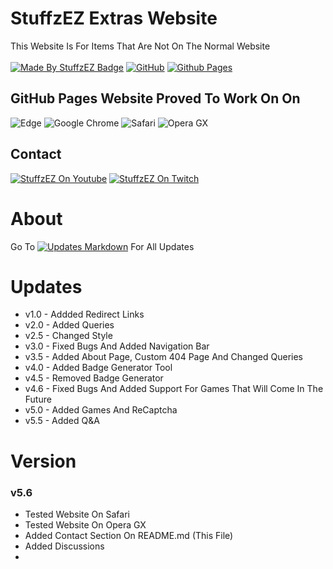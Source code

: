# StuffzEZ Extras Website
This Website Is For Items That Are Not On The Normal Website
<br>
<br>
[![Made By StuffzEZ Badge](https://img.shields.io/badge/StuffzEZ-Made_By?label=Made%20By&labelColor=blue&color=orange)](https://bit.ly/m/StuffzEZ)
[![GitHub](https://img.shields.io/badge/github-%23121011.svg?style=for-the-badge&logo=github&logoColor=white)](https://github.com/StuffzEZ/stuffzez.github.io)
[![Github Pages](https://img.shields.io/badge/github%20pages-121013?style=for-the-badge&logo=github&logoColor=white)](https://stuffzez.github.io)

## GitHub Pages Website Proved To Work On On
![Edge](https://img.shields.io/badge/Edge-0078D7?style=for-the-badge&logo=Microsoft-edge&logoColor=white)
![Google Chrome](https://img.shields.io/badge/Google%20Chrome-FFA500?style=for-the-badge&logo=GoogleChrome&logoColor=white)
![Safari](https://img.shields.io/badge/Safari-000000?style=for-the-badge&logo=Safari&logoColor=white)
![Opera GX](https://img.shields.io/badge/Opera%20GX-FF1B2D?style=for-the-badge&logo=Opera%20GX&logoColor=white)

## Contact
[![StuffzEZ On Youtube](https://img.shields.io/badge/Youtube-FF0000?style=for-the-badge&logo=Youtube&logoColor=white)](https://youtube.com/@YT.StuffzEZ)
[![StuffzEZ On Twitch](https://img.shields.io/badge/Twitch-9347FF?style=for-the-badge&logo=twitch&logoColor=white)](https://www.twitch.tv/stuffzez_live)

## 
# About
Go To [![Updates Markdown](https://img.shields.io/static/v1?message=Updates.md&logo=markdown&labelColor=262626&color=303030&logoColor=white&label=%20)](https://github.com/StuffzEZ/stuffzez.github.io/blob/main/Updates.md) For All Updates

# Updates
- v1.0 - Addded Redirect Links
- v2.0 - Added Queries
- v2.5 - Changed Style
- v3.0 - Fixed Bugs And Added Navigation Bar
- v3.5 - Added About Page, Custom 404 Page And Changed Queries
- v4.0 - Added Badge Generator Tool
- v4.5 - Removed Badge Generator
- v4.6 - Fixed Bugs And Added Support For Games That Will Come In The Future
- v5.0 - Added Games And ReCaptcha
- v5.5 - Added Q&A

# Version

### v5.6
- Tested Website On Safari
- Tested Website On Opera GX
- Added Contact Section On README.md (This File)
- Added Discussions
- 
